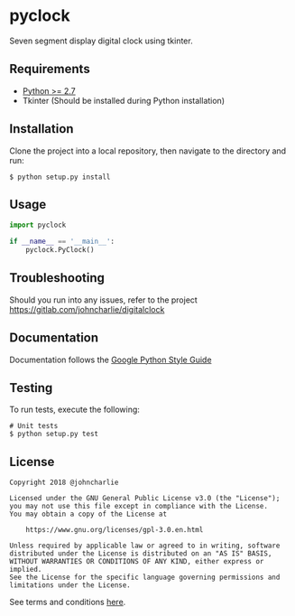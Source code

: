 # pyclock

Seven segment display digital clock using tkinter.


## Requirements

- [Python >= 2.7](https://www.python.org/downloads/)
- Tkinter (Should be installed during Python installation)


## Installation

Clone the project into a local repository, then navigate to the directory and
run:

```
$ python setup.py install
```

## Usage

```python
import pyclock

if __name__ == '__main__':
    pyclock.PyClock()
```


## Troubleshooting

Should you run into any issues, refer to the project https://gitlab.com/johncharlie/digitalclock


## Documentation

Documentation follows the
[Google Python Style Guide](https://google.github.io/styleguide/pyguide.html)


## Testing

To run tests, execute the following:

```
# Unit tests
$ python setup.py test

```


## License

```
Copyright 2018 @johncharlie

Licensed under the GNU General Public License v3.0 (the "License");
you may not use this file except in compliance with the License.
You may obtain a copy of the License at

    https://www.gnu.org/licenses/gpl-3.0.en.html

Unless required by applicable law or agreed to in writing, software
distributed under the License is distributed on an "AS IS" BASIS,
WITHOUT WARRANTIES OR CONDITIONS OF ANY KIND, either express or implied.
See the License for the specific language governing permissions and
limitations under the License.
```

See terms and conditions [here](./LICENSE.md).

